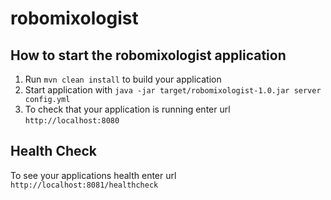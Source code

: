 # robomixologist

How to start the robomixologist application
---

1. Run `mvn clean install` to build your application
1. Start application with `java -jar target/robomixologist-1.0.jar server config.yml`
1. To check that your application is running enter url `http://localhost:8080`

Health Check
---

To see your applications health enter url `http://localhost:8081/healthcheck`
